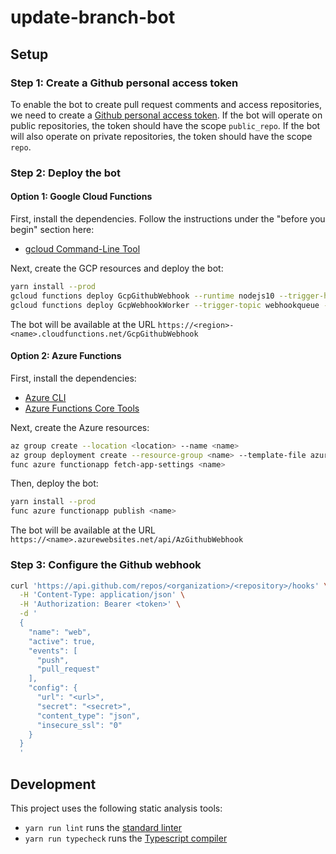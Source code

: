 # update-branch-bot

## Setup

### Step 1: Create a Github personal access token

To enable the bot to create pull request comments and access repositories, we need to create a [Github personal access token](https://help.github.com/en/github/authenticating-to-github/creating-a-personal-access-token-for-the-command-line). If the bot will operate on public repositories, the token should have the scope `public_repo`. If the bot will also operate on private repositories, the token should have the scope `repo`.

### Step 2: Deploy the bot

#### Option 1: Google Cloud Functions

First, install the dependencies. Follow the instructions under the "before you begin" section here:

- [gcloud Command-Line Tool](https://cloud.google.com/functions/docs/quickstart)

Next, create the GCP resources and deploy the bot:

```sh
yarn install --prod
gcloud functions deploy GcpGithubWebhook --runtime nodejs10 --trigger-http --set-env-vars GITHUB_WEBHOOK_SECRET=<secret>,GITHUB_TOKEN=<token>,TOPIC_NAME=webhookqueue
gcloud functions deploy GcpWebhookWorker --trigger-topic webhookqueue --runtime nodejs10 --set-env-vars GITHUB_TOKEN=<token>,SLACK_WEBHOOK_URL=<url>
```

The bot will be available at the URL `https://<region>-<name>.cloudfunctions.net/GcpGithubWebhook`

#### Option 2: Azure Functions

First, install the dependencies:

- [Azure CLI](https://docs.microsoft.com/en-us/cli/azure/install-azure-cli)
- [Azure Functions Core Tools](https://docs.microsoft.com/en-us/azure/azure-functions/functions-run-local#install-the-azure-functions-core-tools)

Next, create the Azure resources:

```sh
az group create --location <location> --name <name>
az group deployment create --resource-group <name> --template-file azuredeploy.json --parameters appName=<name> GITHUB_TOKEN=<token> GITHUB_WEBHOOK_SECRET=<secret> SLACK_WEBHOOK_URL=<url>
func azure functionapp fetch-app-settings <name>
```

Then, deploy the bot:

```sh
yarn install --prod
func azure functionapp publish <name>
```

The bot will be available at the URL `https://<name>.azurewebsites.net/api/AzGithubWebhook`

### Step 3: Configure the Github webhook

```sh
curl 'https://api.github.com/repos/<organization>/<repository>/hooks' \
  -H 'Content-Type: application/json' \
  -H 'Authorization: Bearer <token>' \
  -d '
  {
    "name": "web",
    "active": true,
    "events": [
      "push",
      "pull_request"
    ],
    "config": {
      "url": "<url>",
      "secret": "<secret>",
      "content_type": "json",
      "insecure_ssl": "0"
    }
  }
  '
```

## Development

This project uses the following static analysis tools:

- `yarn run lint` runs the [standard linter](https://standardjs.com)
- `yarn run typecheck` runs the [Typescript compiler](https://www.typescriptlang.org/docs/handbook/type-checking-javascript-files.html)
